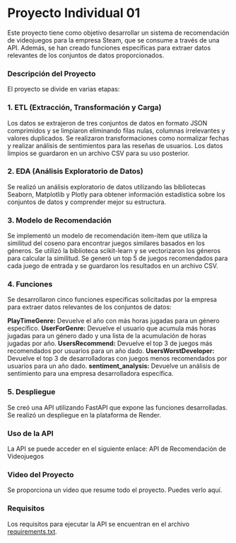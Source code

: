 # **Proyecto Individual 01**

Este proyecto tiene como objetivo desarrollar un sistema de recomendación de videojuegos para la empresa Steam, que se consume a través de una API. Además, se han creado funciones específicas para extraer datos relevantes de los conjuntos de datos proporcionados.

### Descripción del Proyecto
El proyecto se divide en varias etapas:

### 1. ETL (Extracción, Transformación y Carga)
Los datos se extrajeron de tres conjuntos de datos en formato JSON comprimidos y se limpiaron eliminando filas nulas, columnas irrelevantes y valores duplicados. Se realizaron transformaciones como normalizar fechas y realizar análisis de sentimientos para las reseñas de usuarios. Los datos limpios se guardaron en un archivo CSV para su uso posterior.

### 2. EDA (Análisis Exploratorio de Datos)
Se realizó un análisis exploratorio de datos utilizando las bibliotecas Seaborn, Matplotlib y Plotly para obtener información estadística sobre los conjuntos de datos y comprender mejor su estructura.

### 3. Modelo de Recomendación
Se implementó un modelo de recomendación item-item que utiliza la similitud del coseno para encontrar juegos similares basados en los géneros. Se utilizó la biblioteca scikit-learn y se vectorizaron los géneros para calcular la similitud. Se generó un top 5 de juegos recomendados para cada juego de entrada y se guardaron los resultados en un archivo CSV.

### 4. Funciones
Se desarrollaron cinco funciones específicas solicitadas por la empresa para extraer datos relevantes de los conjuntos de datos:

**PlayTimeGenre:** Devuelve el año con más horas jugadas para un género específico.
**UserForGenre:** Devuelve el usuario que acumula más horas jugadas para un género dado y una lista de la acumulación de horas jugadas por año.
**UsersRecommend:** Devuelve el top 3 de juegos más recomendados por usuarios para un año dado.
**UsersWorstDeveloper:** Devuelve el top 3 de desarrolladoras con juegos menos recomendados por usuarios para un año dado.
**sentiment_analysis:** Devuelve un análisis de sentimiento para una empresa desarrolladora específica.

### 5. Despliegue
Se creó una API utilizando FastAPI que expone las funciones desarrolladas. Se realizó un despliegue en la plataforma de Render.

### Uso de la API
La API se puede acceder en el siguiente enlace: API de Recomendación de Videojuegos

### Video del Proyecto
Se proporciona un video que resume todo el proyecto. Puedes verlo aquí.

### Requisitos
Los requisitos para ejecutar la API se encuentran en el archivo [requirements.txt](requirements.txt).
